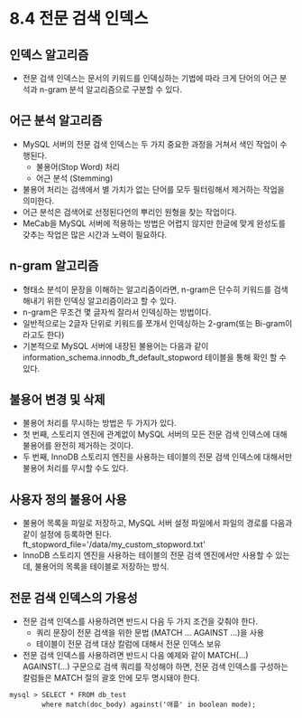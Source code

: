 # 8.4 전문 검색 인덱스

## 인덱스 알고리즘
- 전문 검색 인덱스는 문서의 키워드를 인덱싱하는 기법에 따라 크게 단어의 어근 분석과 n-gram 분석 알고리즘으로 구분할 수 있다.

## 어근 분석 알고리즘
- MySQL 서버의 전문 검색 인덱스는 두 가지 중요한 과정을 거쳐서 색인 작업이 수행된다.
  - 불용어(Stop Word) 처리
  - 어근 분석 (Stemming)
- 불용어 처리는 검색에서 별 가치가 없는 단어를 모두 필터링해서 제거하는 작업을 의미한다.
- 어근 분석은 검색어로 선정된다언의 뿌리인 원형을 찾는 작업이다.
- MeCab을 MySQL 서버에 적용하는 방법은 어렵지 않지만 한글에 맞게 완성도를 갖추는 작업은 많은 시간과 노력이 필요하다.

## n-gram 알고리즘
- 형태소 분석이 문장을 이해하는 알고리즘이라면, n-gram은 단수히 키워드를 검색해내기 위한 인덱싱 알고리즘이라고 할 수 있다.
- n-gram은 무조건 몇 글자씩 잘라서 인덱싱하는 방법이다.
- 일반적으로는 2글자 단위로 키워드를 쪼개서 인덱싱하는 2-gram(또는 Bi-gram이라고도 한다)
- 기본적으로 MySQL 서버에 내장된 불용어는 다음과 같이 information_schema.innodb_ft_default_stopword 테이블을 통해 확인 할 수 있다.

## 불용어 변경 및 삭제
- 불용어 처리를 무시하는 방법은 두 가지가 있다.
- 첫 번째, 스토리지 엔진에 관계없이 MySQL 서버의 모든 전문 검색 인덱스에 대해 불용어를 완전히 제거하는 것이다.
- 두 번째, InnoDB 스토리지 엔진을 사용하는 테이블의 전문 검색 인덱스에 대해서만 불용어 처리를 무시할 수도 있다.

## 사용자 정의 불용어 사용
- 불용어 목록을 파일로 저장하고, MySQL 서버 설정 파일에서 파일의 경로를 다음과 같이 설정에 등록하면 된다.
ft_stopword_file='/data/my_custom_stopword.txt'
- InnoDB 스토리지 엔진을 사용하는 테이블의 전문 검색 엔진에서만 사용할 수 있는데, 불용어의 목록을 테이블로 저장하는 방식.

## 전문 검색 인덱스의 가용성
- 전문 검색 인덱스를 사용하려면 반드시 다음 두 가지 조건을 갖춰야 한다.
  - 쿼리 문장이 전문 검색을 위한 문법 (MATCH ... AGAINST ...)을 사용
  - 테이블이 전문 검색 대상 칼럼에 대해서 전문 인덱스 보유
- 전문 검색 인덱스를 사용하려면 반드시 다음 예제와 같이 MATCH(...) AGAINST(...) 구문으로 검색 쿼리를 작성해야 하면, 전문 검색 인덱스를 구성하는 칼럼들은 MATCH 절의 괄호 안에 모두 명시돼야 한다.
```
mysql > SELECT * FROM db_test
        where match(doc_body) against('애플' in boolean mode);
```